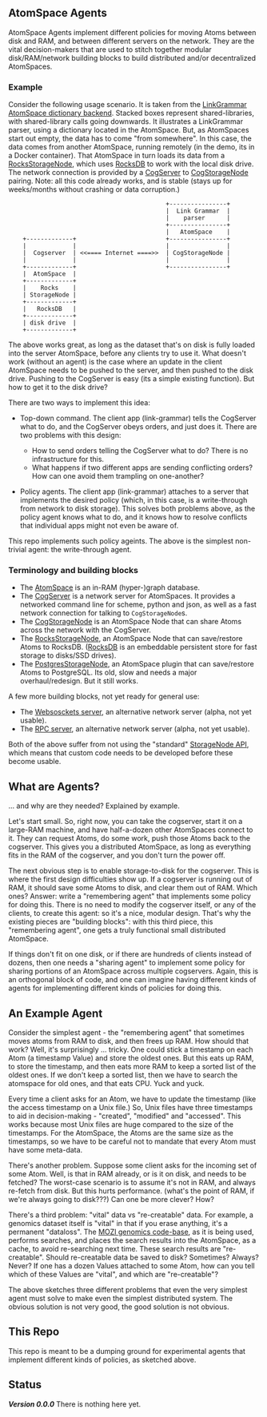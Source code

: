 
AtomSpace Agents
----------------
AtomSpace Agents implement different policies for moving Atoms between
disk and RAM, and between different servers on the network. They are
the vital decision-makers that are used to stitch together modular
disk/RAM/network building blocks to build distributed and/or
decentralized AtomSpaces.

### Example
Consider the following usage scenario. It is taken from the
[LinkGrammar AtomSpace dictionary backend](https://github.com/opencog/link-grammar/tree/master/link-grammar/dict-atomese).
Stacked boxes represent shared-libraries, with shared-library calls going
downwards. It illustrates a LinkGrammar parser, using a dictionary located
in the AtomSpace. But, as AtomSpaces start out empty, the data has to come
"from somewhere". In this case, the data comes from another AtomSpace, running
remotely (in the demo, its in a Docker container).  That AtomSpace in turn
loads its data from a
[RocksStorageNode](https://github.com/opencog/opencog-rocks), which uses
[RocksDB](https://rocksdb.org) to work with the local disk drive.
The network connection is provided by a
[CogServer](https://github.com/opencog/cogserver) to
[CogStorageNode](https://github.com/opencog/opencog-cog) pairing.
Note: all this code already works, and is stable (stays up for weeks/months
without crashing or data corruption.)
```
                                            +----------------+
                                            |  Link Grammar  |
                                            |    parser      |
                                            +----------------+
                                            |   AtomSpace    |
    +-------------+                         +----------------+
    |             |                         |                |
    |  Cogserver  | <<==== Internet ====>>  | CogStorageNode |
    |             |                         |                |
    +-------------+                         +----------------+
    |  AtomSpace  |
    +-------------+
    |    Rocks    |
    | StorageNode |
    +-------------+
    |   RocksDB   |
    +-------------+
    | disk drive  |
    +-------------+
```
The above works great, as long as the dataset that's on disk is fully
loaded into the server AtomSpace, before any clients try to use it.
What doesn't work (without an agent) is the case where an update in the
client AtomSpace needs to be pushed to the server, and then pushed to
the disk drive.  Pushing to the CogServer is easy (its a simple existing
function). But how to get it to the disk drive?

There are two ways to implement this idea:
* Top-down command. The client app (link-grammar) tells the CogServer
  what to do, and the CogServer obeys orders, and just does it. There
  are two problems with this design:
  - How to send orders telling the CogServer what to do? There is no
    infrastructure for this.
  - What happens if two different apps are sending conflicting orders?
    How can one avoid them trampling on one-another?

* Policy agents. The client app (link-grammar) attaches to a server that
  implements the desired policy (which, in this case, is a write-through
  from network to disk storage).  This solves both problems above, as
  the policy agent knows what to do, and it knows how to resolve conflicts
  that individual apps might not even be aware of.

This repo implements such policy ageints. The above is the simplest
non-trivial agent: the write-through agent.

### Terminology and building blocks
* The [AtomSpace](https://github.com/opencog/atomspace) is an in-RAM
  (hyper-)graph database.
* The [CogServer](https://github.com/opencog/cogserver) is a network
  server for AtomSpaces. It provides a networked command line for
  scheme, python and json, as well as a fast network connection for
  talking to `CogStorageNode`s.
* The [CogStorageNode](https://github.com/opencog/atomspace-cog) is
  an AtomSpace Node that can share Atoms across the network with
  the CogServer.
* The [RocksStorageNode](https://github.com/opencog/atomspace-rocks),
  an AtomSpace Node that can save/restore Atoms to RocksDB.
  ([RocksDB](https://rocksdb.org/) is an  embeddable persistent
  store for fast storage to disks/SSD drives).
* The [PostgresStorageNode](https://github.com/opencog/atomspace/tree/master/opencog/persist/sql),
  an AtomSpace plugin that can save/restore Atoms to PostgreSQL.
  Its old, slow and needs a major overhaul/redesign. But it still works.

A few more building blocks, not yet ready for general use:
* The [Websosckets server](https://github.com/opencog/atomspace-websockets),
  an alternative network server (alpha, not yet usable).
* The [RPC server](https://github.com/habush/atomspace-rpc),
  an alternative network server (alpha, not yet usable).

Both of the above suffer from not using the "standard"
[StorageNode API](https://wiki.opencog.org/w/StorageNode), which means
that custom code needs to be developed before these become usable.

What are Agents?
----------------
... and why are they needed? Explained by example.

Let's start small. So, right now, you can take the cogserver, start it
on a large-RAM machine, and have half-a-dozen other AtomSpaces connect
to it. They can request Atoms, do some work, push those Atoms back to
the cogserver. This gives you a distributed AtomSpace, as long as
everything fits in the RAM of the cogserver, and you don't turn the
power off.

The next obvious step is to enable storage-to-disk for the cogserver.
This is where the first design difficulties show up.  If a cogserver
is running out of RAM, it should save some Atoms to disk, and clear
them out of RAM. Which ones?  Answer: write a "remembering agent" that
implements some policy for doing this.  There is no need to modify
the cogserver itself, or any of the clients, to create this agent:
so it's a nice, modular design. That's why the existing pieces are
"building blocks": with this third piece, this "remembering agent",
one gets a truly functional small distributed AtomSpace.

If things don't fit on one disk, or if there are hundreds of clients
instead of dozens, then one needs a "sharing agent" to implement some
policy for sharing portions of an AtomSpace across multiple cogservers.
Again, this is an orthogonal block of code, and one can imagine having
different kinds of agents for implementing different kinds of policies
for doing this.

An Example Agent
----------------
Consider the simplest agent - the "remembering agent" that sometimes
moves atoms from RAM to disk, and then frees up RAM.  How should that
work? Well, it's surprisingly ... tricky.  One could stick a timestamp
on each Atom (a timestamp Value) and store the oldest ones. But this
eats up RAM, to store the timestamp, and then eats more RAM to keep
a sorted list of the oldest ones. If we don't keep a sorted list,
then we have to search the atomspace for old ones, and that eats CPU.
Yuck and yuck.

Every time a client asks for an Atom, we have to update the timestamp
(like the access timestamp on a Unix file.)  So, Unix files have three
timestamps to aid in decision-making - "created", "modified" and "accessed".
This works because most Unix files are huge compared to the size of the
timestamps. For the AtomSpace, the Atoms are the same size as the
timestamps, so we have to be careful not to mandate that every Atom
must have some meta-data.

There's another problem. Suppose some client asks for the incoming set
of some Atom. Well, is that in RAM already, or is it on disk, and needs
to be fetched? The worst-case scenario is to assume it's not in RAM, and
always re-fetch from disk. But this hurts performance. (what's the point
of RAM, if we're always going to disk???) Can one be more clever? How?

There's a third problem: "vital" data vs "re-creatable" data. For example,
a genomics dataset itself is "vital" in that if you erase anything, it's a
permanent "dataloss".  The [MOZI genomics code-base](https://github/mozi-ai),
as it is being used, performs searches, and places the search results into
the AtomSpace, as a cache, to avoid re-searching next time. These search
results are "re-creatable".   Should re-creatable data be saved to disk?
Sometimes? Always? Never? If one has a dozen Values attached to some Atom,
how can you tell which of these Values are "vital", and which are
"re-creatable"?

The above sketches three different problems that even the very simplest
agent must solve to make even the simplest distributed system.   The
obvious solution is not very good, the good solution is not obvious.

This Repo
---------
This repo is meant to be a dumping ground for experimental agents that
implement different kinds of policies, as sketched above.

Status
------
***Version 0.0.0*** There is nothing here yet.

